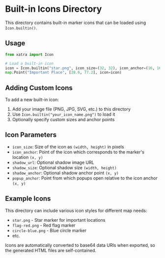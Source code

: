 # Built-in Icons Directory

This directory contains built-in marker icons that can be loaded using `Icon.builtin()`.

## Usage

```python
from xatra import Icon

# Load a built-in icon
icon = Icon.builtin("star.png", icon_size=(32, 32), icon_anchor=(16, 16))
map.Point("Important Place", [28.6, 77.2], icon=icon)
```

## Adding Custom Icons

To add a new built-in icon:

1. Add your image file (PNG, JPG, SVG, etc.) to this directory
2. Use `Icon.builtin("your_icon_name.png")` to load it
3. Optionally specify custom sizes and anchor points

## Icon Parameters

- `icon_size`: Size of the icon as `(width, height)` in pixels
- `icon_anchor`: Point of the icon which corresponds to the marker's location `(x, y)`
- `shadow_url`: Optional shadow image URL
- `shadow_size`: Optional shadow size `(width, height)`
- `shadow_anchor`: Optional shadow anchor point `(x, y)`
- `popup_anchor`: Point from which popups open relative to the icon anchor `(x, y)`

## Example Icons

This directory can include various icon styles for different map needs:
- `star.png` - Star marker for important locations
- `flag-red.png` - Red flag marker
- `circle-blue.png` - Blue circle marker
- etc.

Icons are automatically converted to base64 data URIs when exported, so the generated HTML files are self-contained.

